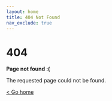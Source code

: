 ```yaml
---
layout: home
title: 404 Not Found
nav_exclude: true
---
```


# 404

**Page not found :(**

The requested page could not be found.

[\< Go home](/dabbu-server/index)
